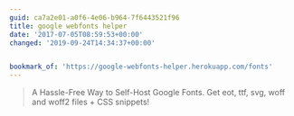 ```yaml
---
guid: ca7a2e01-a0f6-4e06-b964-7f6443521f96
title: google webfonts helper
date: '2017-07-05T08:59:53+00:00'
changed: '2019-09-24T14:34:37+00:00'


bookmark_of: 'https://google-webfonts-helper.herokuapp.com/fonts'
---
```



<blockquote>A Hassle-Free Way to Self-Host Google Fonts. Get eot, ttf, svg, woff and woff2 files + CSS snippets!</blockquote>
